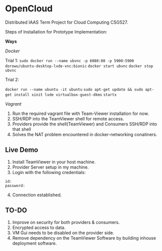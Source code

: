 # OpenCloud
Distributed IAAS
Term Project for Cloud Computing CSG527.

Steps of Installation for Prototype Implementation:

**Ways**

*Docker*

Trial 1:
`sudo docker run --name ubvnc -p 6080:80 -p 5900:5900 dorowu/ubuntu-desktop-lxde-vnc:bionic`
`docker start ubvnc`
`docker stop ubvnc`

Trial 2:

`docker run --name ubuntu -it ubuntu`
`sudo apt-get update && sudo apt-get install xinit lxde virtualbox-guest-dkms`
`startx`

*Vagrant*

1. Run the required vagrant file with Team-Viewer installation for now.
2. SSH/RDP into the TeamViewer shell for remote access.
3. Providers provide the shell(TeamViewer) and Consumers SSH/RDP into that shell
4. Solves the NAT problem encountered in docker-networking conatiners.


## Live Demo 
1. Install TeamViewer in your host machine.
2. Provider Server setup in my machine.
3. Login with the following credentials: 
  ```
  id:
  password:
  ```
4. Connection established.



## TO-DO
1. Improve on security for both providers & consumers.
2. Encrypted access to data.
3. VM Gui needs to be disabled on the provider side.
4. Remove dependency on the TeamViewer Software by building inhouse deployment software.
